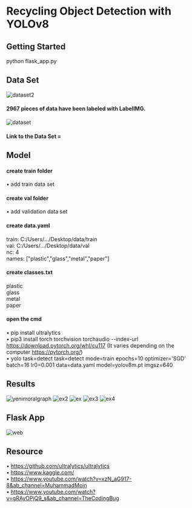 # Recycling Object Detection with YOLOv8
## Getting Started
python flask_app.py
## Data Set 
![dataset2](https://github.com/eminebusrasalihoglu/YOLOv8-Object-Detection/assets/58669314/ef9db7eb-b87e-4e4f-b707-89cee0633ee0)
#### 2967 pieces of data have been labeled with LabelIMG.
![dataset](https://github.com/eminebusrasalihoglu/YOLOv8-Object-Detection/assets/58669314/c1344654-2d7c-4dc1-97ca-4eca216c728c)
#### Link to the Data Set = 
## Model
#### create train folder
• add train data set
#### create val folder
• add validation data set
#### create data.yaml 
train: C:/Users/.../Desktop/data/train  
val: C:/Users/.../Desktop/data/val  
nc: 4  
names: ["plastic","glass","metal","paper"]  
#### create classes.txt
plastic  
glass  
metal  
paper  
#### open the cmd 
• pip install ultralytics  
• pip3 install torch torchvision torchaudio --index-url https://download.pytorch.org/whl/cu117  (It varies depending on the computer https://pytorch.org/)    
• yolo task=detect task=detect mode=train epochs=10 optimizer='SGD' batch=16 lr0=0.001 data=data.yaml model=yolov8m.pt imgsz=640   
## Results
![yenimoralgraph](https://github.com/eminebusrasalihoglu/YOLOv8-Object-Detection/assets/58669314/e04121f6-2f50-45d8-b0a0-b24dd0d2091c)
![ex2](https://github.com/eminebusrasalihoglu/YOLOv8-Object-Detection/assets/58669314/0e321cc9-d39b-4b5a-9c35-46f6d5c14f2b)
![ex](https://github.com/eminebusrasalihoglu/YOLOv8-Object-Detection/assets/58669314/bb39cd1a-bf85-4196-9d89-dfd4b05339f4)
![ex3](https://github.com/eminebusrasalihoglu/YOLOv8-Object-Detection/assets/58669314/87095946-9f91-45db-8cf0-6096c66b7b66)
![ex4](https://github.com/eminebusrasalihoglu/YOLOv8-Object-Detection/assets/58669314/ea5cac06-ade1-4873-bb36-b4b2ed857200)
## Flask App
![web](https://github.com/eminebusrasalihoglu/YOLOv8-Object-Detection/assets/58669314/3d4f9e67-5669-4d3a-b7d1-2e7c76cdd0ed)

## Resource
• https://github.com/ultralytics/ultralytics  
• https://www.kaggle.com/  
• https://www.youtube.com/watch?v=xzN_aG917-8&ab_channel=MuhammadMoin  
• https://www.youtube.com/watch?v=gRAyOPjQ9_s&ab_channel=TheCodingBug  
